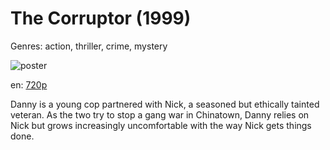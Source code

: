 # The Corruptor (1999)

Genres: action, thriller, crime, mystery

![poster](http://image.tmdb.org/t/p/w500/lVUA7xehGn4j0lYHDqOJtJVbWhT.jpg)

en:
  [720p](magnet:?xt=urn:btih:f8d67f4e97244557d94b25a5163c6ec66128726e&dn=The+Corruptor+%281999%29+720p+BrRip+x264+-+YIFY&tr=udp%3A%2F%2Ftracker.openbittorrent.com%3A80%2Fannounce&tr=udp%3A%2F%2Fglotorrents.pw%3A6969%2Fannounce&tr=udp%3A%2F%2Ftracker.openbittorrent.com%3A80%2Fannounce&tr=udp%3A%2F%2Ftracker.opentrackr.org%3A1337%2Fannounce&tr=udp%3A%2F%2Fzer0day.to%3A1337%2Fannounce&tr=udp%3A%2F%2Ftracker.coppersurfer.tk%3A6969%2Fannounce)
  


Danny is a young cop partnered with Nick, a seasoned but ethically tainted veteran. As the two try to stop a gang war in Chinatown, Danny relies on Nick but grows increasingly uncomfortable with the way Nick gets things done.